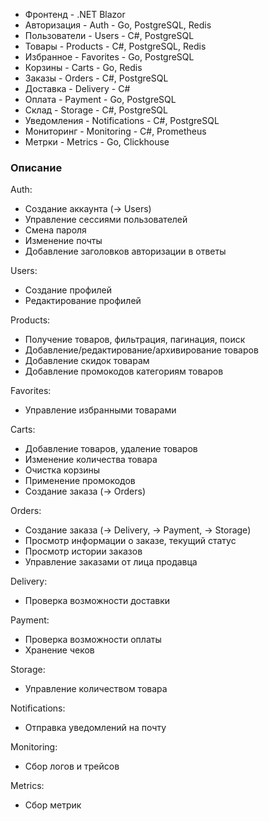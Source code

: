 - Фронтенд - .NET Blazor
- Авторизация - Auth - Go, PostgreSQL, Redis
- Пользователи - Users - C#, PostgreSQL
- Товары - Products - C#, PostgreSQL, Redis
- Избранное - Favorites - Go, PostgreSQL
- Корзины - Carts - Go, Redis
- Заказы - Orders - C#, PostgreSQL
- Доставка - Delivery - C#
- Оплата - Payment - Go, PostgreSQL
- Склад - Storage - C#, PostgreSQL
- Уведомления - Notifications - С#, PostgreSQL
- Мониторинг - Monitoring - C#, Prometheus
- Метрки - Metrics - Go, Clickhouse

### Описание

Auth:
- Создание аккаунта (-> Users)
- Управление сессиями пользователей
- Смена пароля
- Изменение почты
- Добавление заголовков авторизации в ответы

Users:
- Создание профилей
- Редактирование профилей

Products:
- Получение товаров, фильтрация, пагинация, поиск
- Добавление/редактирование/архивирование товаров
- Добавление скидок товарам
- Добавление промокодов категориям товаров

Favorites:
- Управление избранными товарами

Carts:
- Добавление товаров, удаление товаров
- Изменение количества товара
- Очистка корзины
- Применение промокодов
- Создание заказа (-> Orders)

Orders:
- Создание заказа (-> Delivery, -> Payment, -> Storage)
- Просмотр информации о заказе, текущий статус
- Просмотр истории заказов
- Управление заказами от лица продавца

Delivery:
- Проверка возможности доставки

Payment:
- Проверка возможности оплаты
- Хранение чеков

Storage:
- Управление количеством товара

Notifications:
- Отправка уведомлений на почту

Monitoring:
- Сбор логов и трейсов

Metrics:
- Сбор метрик